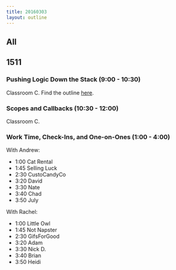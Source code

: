 ```yaml
---
title: 20160303
layout: outline
---
```


## All


## 1511

### Pushing Logic Down the Stack (9:00 - 10:30)

Classroom C. Find the outline [here](http://tutorials.jumpstartlab.com/topics/architecture/pushing_logic_down_the_stack.html).

### Scopes and Callbacks (10:30 - 12:00)

Classroom C. 

### Work Time, Check-Ins, and One-on-Ones (1:00 - 4:00)

With Andrew:

* 1:00 Cat Rental
* 1:45 Selling Luck
* 2:30 CustoCandyCo
* 3:20 David
* 3:30 Nate
* 3:40 Chad
* 3:50 July

With Rachel:

* 1:00 Little Owl
* 1:45 Not Napster
* 2:30 GifsForGood
* 3:20 Adam
* 3:30 Nick D.
* 3:40 Brian
* 3:50 Heidi
